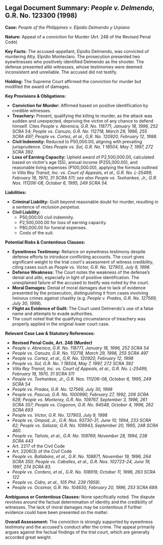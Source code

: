 ## Legal Document Summary: *People v. Delmendo*, G.R. No. 123300 (1998)

**Case:** *People of the Philippines v. Elpidio Delmendo y Urpiano*

**Nature:** Appeal of a conviction for Murder (Art. 248 of the Revised Penal Code)

**Key Facts:** The accused-appellant, Elpidio Delmendo, was convicted of murdering Atty. Elpidio Monteclaro. The prosecution presented two eyewitnesses who positively identified Delmendo as the shooter. The defense presented alibi witnesses, whose testimonies were deemed inconsistent and unreliable. The accused did not testify.

**Holding:** The Supreme Court affirmed the conviction for murder but modified the award of damages.

**Key Provisions & Obligations:**

*   **Conviction for Murder:** Affirmed based on positive identification by credible witnesses.
*   **Treachery:** Present, qualifying the killing to murder, as the attack was sudden and unexpected, depriving the victim of any chance to defend himself. Cites *People v. Abrenica, G.R. No. 118771, January 18, 1996, 252 SCRA 54; People vs. Canuzo, G.R. No. 112718, March 29, 1996, 255 SCRA 497; People vs. Cortez, et al., G,R. No. 120920, February 12, 1998*.
*   **Civil Indemnity:** Reduced to P50,000.00, aligning with prevailing jurisprudence. Cites *People vs. Sol, G.R. No. 1 18504, May 7, 1997, 272 SCRA 392.*
*   **Loss of Earning Capacity:** Upheld award of P2,500,000.00, calculated based on victim's age (55), annual income (P255,000.00), and reasonable living expenses (P100,000.00), applying the formula outlined in *Villa Rey Transit, Inc. vs. Court of Appeals, et al., G.R. No. L-25499, February 18, 1970, 31 SCRA 511; see also People vs. Teehankee, Jr., G.R. Nos. 111206-08, October 6, 1995, 249 SCRA 54.*

**Liabilities:**

*   **Criminal Liability:** Guilt beyond reasonable doubt for murder, resulting in a sentence of *reclusion perpetua*.
*   **Civil Liability:**
    *   P50,000.00 civil indemnity.
    *   P2,500,000.00 for loss of earning capacity.
    *   P80,000.00 for funeral expenses.
    *   Costs of the suit.

**Potential Risks & Contentious Clauses:**

*   **Eyewitness Testimony:** Reliance on eyewitness testimony despite defense efforts to introduce conflicting accounts. The court gives significant weight to the trial court's assessment of witness credibility, citing cases such as *People vs. Victor, G.R. No. 127903, July 9, 1998*.
*   **Defense Weakness:** The Court notes the weakness of the defense’s denial and alibi, especially in light of positive identification.  The unexplained failure of the accused to testify was noted by the court.
*   **Moral Damages:** Denial of moral damages due to lack of evidence presented by the prosecution, distinguishing it from cases involving heinous crimes against chastity (e.g. *People v. Prades, G.R. No. 127569, July 30, 1998*).
*   **Flight as Evidence of Guilt:** The Court used Delmendo's use of a false name and attempts to evade authorities.
* The court noted that the qualifying circumstance of treachery was properly applied in the original lower court case.

**Relevant Case Law & Statutory References:**

*   **Revised Penal Code, Art. 248 (Murder)**
*   *People v. Abrenica, G.R. No. 118771, January 18, 1996, 252 SCRA 54*
*   *People vs. Canuzo, G.R. No. 112718, March 29, 1996, 255 SCRA 497*
*   *People vs. Cortez, et al., G,R. No. 120920, February 12, 1998*
*   *People vs. Sol, G.R. No. 1 18504, May 7, 1997, 272 SCRA 392*
*   *Villa Rey Transit, Inc. vs. Court of Appeals, et al., G.R. No. L-25499, February 18, 1970, 31 SCRA 511*
*   *People vs. Teehankee, Jr., G.R. Nos. 111206-08, October 6, 1995, 249 SCRA 54*
*   *People vs. Prades, G.R. No. 127569, July 30, 1998*
*   *People vs. Pascua, G.R. No. 1000990, February 27, 1992, 206 SCRA 628; People vs. Monterey, G.R. No. 109767, September 3, 1996, 261 SCRA 357; People vs. Cogonon, G.R. No. 94548, October 4, 1996, 262 SCRA 693*
*   *People vs. Victor, G.R. No. 127903, July 9, 1998*
*   *People vs. Ompad, Jr., G.R. Nos. 93730-31, June 10, 1994, 233 SCRA 62; People vs. Salazar, G.R. No. 109943, September 20, 1995, 248 SCRA 460.*
*   *People vs. Tañote, et al., G.R. No. 109769, November 28, 1994, 238 SCRA 443*
*   Art. 2217 of the Civil Code
*   Art. 2206(3) of the Civil Code
*   *People vs. Ballabare, et al., G.R. No. 108871, November 19, 1996, 264 SCRA 350; People vs. Caballes, et al., G.R. Nos. 102723-24, June 19, 1997, 274 SCRA 83.*
*   *People vs. Cordero, et al., G.R. No. 108919, October 11, 1996, 263 SCRA 122*
*   *People vs. Cidro, et al., 105 Phil. 239 (1959).*
*   *People vs. Ocsimar, G.R. No. 104630, February 20, 1996, 253 SCRA 689.*

**Ambiguous or Contentious Clauses:** None specifically noted. The dispute revolves around the factual determination of identity and the credibility of witnesses. The lack of moral damages may be contentious if further evidence could have been presented on the matter.

**Overall Assessment:** The conviction is strongly supported by eyewitness testimony and the accused's conduct after the crime. The appeal primarily argues against the factual findings of the trial court, which are generally accorded great weight.
